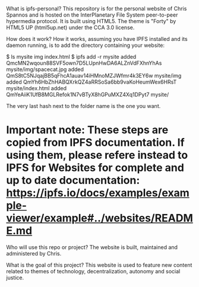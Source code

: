 What is ipfs-personal? 
This repository is for the personal website of Chris Spannos and is hosted on the InterPlanetary File System peer-to-peer hypermedia protocol. It is built using HTML5. The theme is "Forty" by HTML5 UP (html5up.net) under the CCA 3.0 license.

How does it work?
How it works, assuming you have IPFS installed and its daemon running, is to add the directory containing your website:

$ ls mysite
img index.html
$ ipfs add -r mysite
added QmcMN2wqoun88SVF5own7D5LUpnHwDA6ALZnVdFXhnYhAs mysite/img/spacecat.jpg
added QmS8tC5NJqajBB5qFhcA1auav14iHMnoMZJWfmr4k3EY6w mysite/img
added QmYh6HbZhHABQXrkQZ4aRRSoSa6bb9vaKoHeumWex6HRsT mysite/index.html
added QmYeAiiK1UfB8MGLRefok1N7vBTyX8hGPuMXZ4Xq1DPyt7 mysite/

The very last hash next to the folder name is the one you want.

# Important note: These steps are copied from IPFS documentation. If using them, please refere instead to IPFS for Websites for complete and up to date documentation: https://ipfs.io/docs/examples/example-viewer/example#../websites/README.md

Who will use this repo or project?
The website is built, maintained and administered by Chris. 

What is the goal of this project?
This website is used to feature new content related to themes of technology, decentralization, autonomy and social justice.
